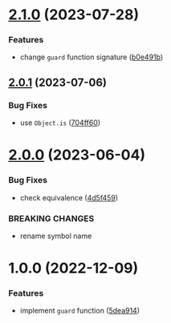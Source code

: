 # [2.1.0](https://github.com/myrear/predicatory/compare/v2.0.1...v2.1.0) (2023-07-28)


### Features

* change `guard` function signature ([b0e491b](https://github.com/myrear/predicatory/commit/b0e491b40250d6120e8be910b6e50fb16e39f9d4))

## [2.0.1](https://github.com/myrear/predicatory/compare/v2.0.0...v2.0.1) (2023-07-06)


### Bug Fixes

* use `Object.is` ([704ff60](https://github.com/myrear/predicatory/commit/704ff60c93e0dc05ba61d8cd08f9ffc6e21e6b17))

# [2.0.0](https://github.com/myrear/predicatory/compare/v1.0.0...v2.0.0) (2023-06-04)


### Bug Fixes

* check equivalence ([4d5f459](https://github.com/myrear/predicatory/commit/4d5f459c38fa00abe9bfdad88f6f996250dbb074))


### BREAKING CHANGES

* rename symbol name

# 1.0.0 (2022-12-09)


### Features

* implement `guard` function ([5dea914](https://github.com/myrear/predicatory/commit/5dea914411eaca489c2f6f574c2850f72f725475))
